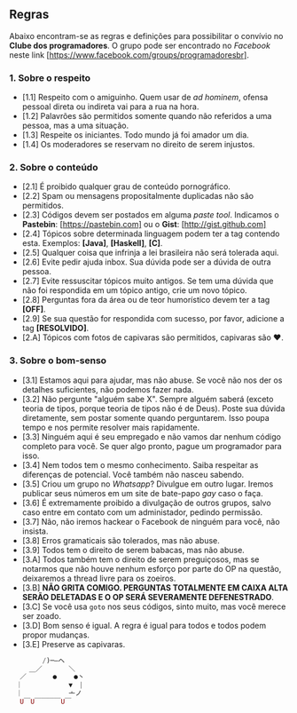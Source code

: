 ## Regras

Abaixo encontram-se as regras e definições para possibilitar o convívio no **Clube dos programadores**.
O grupo pode ser encontrado no *Facebook* neste link [https://www.facebook.com/groups/programadoresbr].

### 1. Sobre o respeito
- [1.1] Respeito com o amiguinho. Quem usar de *ad hominem*, ofensa pessoal direta ou indireta vai para a rua na hora.
- [1.2] Palavrões são permitidos somente quando não referidos a uma pessoa, mas a uma situação.
- [1.3] Respeite os iniciantes. Todo mundo já foi amador um dia.
- [1.4] Os moderadores se reservam no direito de serem injustos.

### 2. Sobre o conteúdo
- [2.1] É proibido qualquer grau de conteúdo pornográfico.
- [2.2] Spam ou mensagens propositalmente duplicadas não são permitidos.
- [2.3] Códigos devem ser postados em alguma *paste tool*. Indicamos o **Pastebin**: [https://pastebin.com] ou o **Gist**: [http://gist.github.com]
- [2.4] Tópicos sobre determinada linguagem podem ter a tag contendo esta. Exemplos: **[Java]**, **[Haskell]**, **[C]**.
- [2.5] Qualquer coisa que infrinja a lei brasileira não será tolerada aqui.
- [2.6] Evite pedir ajuda inbox. Sua dúvida pode ser a dúvida de outra pessoa.
- [2.7] Evite ressuscitar tópicos muito antigos. Se tem uma dúvida que não foi respondida em um tópico antigo, crie um novo tópico.
- [2.8] Perguntas fora da área ou de teor humorístico devem ter a tag **[OFF]**.
- [2.9] Se sua questão for respondida com sucesso, por favor, adicione a tag **[RESOLVIDO]**.
- [2.A] Tópicos com fotos de capivaras são permitidos, capivaras são :heart:.

### 3. Sobre o bom-senso

- [3.1] Estamos aqui para ajudar, mas não abuse. Se você não nos der os detalhes suficientes, não podemos fazer nada.
- [3.2] Não pergunte "alguém sabe X". Sempre alguém saberá (exceto teoria de tipos, porque teoria de tipos não é de Deus). Poste sua dúvida diretamente, sem postar somente quando perguntarem. Isso poupa tempo e nos permite resolver mais rapidamente.
- [3.3] Ninguém aqui é seu empregado e não vamos dar nenhum código completo para você. Se quer algo pronto, pague um programador para isso.
- [3.4] Nem todos tem o mesmo conhecimento. Saiba respeitar as diferenças de potencial. Você também não nasceu sabendo.
- [3.5] Criou um grupo no *Whatsapp*? Divulgue em outro lugar. Iremos publicar seus números em um site de bate-papo *gay* caso o faça.
- [3.6] É extremamente proibido a divulgação de outros grupos, salvo caso entre em contato com um administador, pedindo permissão.
- [3.7] Não, não iremos hackear o Facebook de ninguém para você, não insista.
- [3.8] Erros gramaticais são tolerados, mas não abuse.
- [3.9] Todos tem o direito de serem babacas, mas não abuse.
- [3.A] Todos também tem o direito de serem preguiçosos, mas se notarmos que não houve nenhum esforço por parte do OP na questão, deixaremos a thread livre para os zoeiros.
- [3.B] **NÃO GRITA COMIGO. PERGUNTAS TOTALMENTE EM CAIXA ALTA SERÃO DELETADAS E O OP SERÁ SEVERAMENTE DEFENESTRADO**.
- [3.C] Se você usa `goto` nos seus códigos, sinto muito, mas você merece ser zoado.
- [3.D] Bom senso é igual. A regra é igual para todos e todos podem propor mudanças.
- [3.E] Preserve as capivaras.

```php
　　　　　/)─―ヘ
　　　＿／　　　　＼
　 ／　　　　●　　 ●丶
　｜　　　　　　　▼　|
　｜　　　　　　　亠ノ
　 U￣U￣￣￣￣U￣
```
